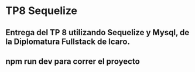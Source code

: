 # TP8  Sequelize
## Entrega del TP 8 utilizando Sequelize y Mysql, de la Diplomatura Fullstack de Icaro.
## npm run dev para correr el proyecto 
